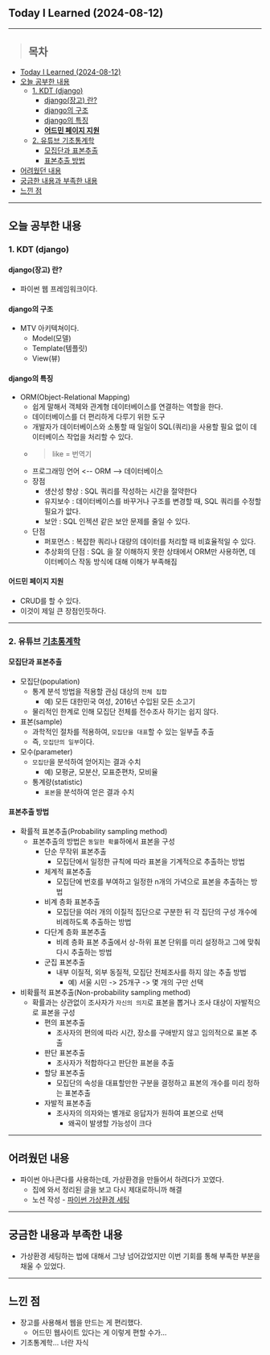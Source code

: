 ## Today I Learned (2024-08-12)
---
> ## 목차
- [Today I Learned (2024-08-12)](#today-i-learned-2024-08-12)
- [오늘 공부한 내용](#오늘-공부한-내용)
  - [1. KDT (django)](#1-kdt-django)
    - [django(장고) 란?](#django장고-란)
    - [django의 구조](#django의-구조)
    - [django의 특징](#django의-특징)
    - [**어드민 페이지 지원**](#어드민-페이지-지원)
  - [2. 유튜브 기초통계학](#2-유튜브-기초통계학)
    - [모집단과 표본추출](#모집단과-표본추출)
    - [표본추출 방법](#표본추출-방법)
- [어려웠던 내용](#어려웠던-내용)
- [궁금한 내용과 부족한 내용](#궁금한-내용과-부족한-내용)
- [느낀 점](#느낀-점)
---

## 오늘 공부한 내용
### 1. KDT (django)
#### django(장고) 란?
- 파이썬 웹 프레임워크이다.
#### django의 구조
- MTV 아키텍쳐이다.
  - Model(모델)
  - Template(템플릿)
  - View(뷰)
#### django의 특징
- ORM(Object-Relational Mapping)
  - 쉽게 말해서 객체와 관계형 데이터베이스를 연결하는 역할을 한다.
  - 데이터베이스를 더 편리하게 다루기 위한 도구
  - 개발자가 데이터베이스와 소통할 때 일일이 SQL(쿼리)을 사용할 필요 없이 데이터베이스 작업을 처리할 수 있다.
  - > like = 번역기
  - 프로그래밍 언어 <-- ORM --> 데이터베이스
  - 장점
    - 생산성 향상 : SQL 쿼리를 작성하는 시간을 절약한다
    - 유지보수 : 데이터베이스를 바꾸거나 구조를 변경할 때, SQL 쿼리를 수정할 필요가 앖다.
    - 보안 : SQL 인젝션 같은 보안 문제를 줄일 수 있다.
  - 단점
    - 퍼포먼스 : 복잡한 쿼리나 대량의 데이터를 처리할 때 비효율적일 수 있다.
    - 추상화의 단점 : SQL 을 잘 이해하지 못한 상태에서 ORM만 사용하면, 데이터베이스 작동 방식에 대해 이해가 부족해짐
#### **어드민 페이지 지원**
- CRUD를 할 수 있다.
- 이것이 제일 큰 장점인듯하다.

---
### 2. 유튜브 [기초통계학](https://www.youtube.com/watch?v=7p8hHPUNmMI&t=989s)
#### 모집단과 표본추출
- 모집단(population)
  - 통계 분석 방법을 적용할 관심 대상의 `전체 집합`
    - 예) 모든 대한민국 여성, 2016년 수입된 모든 소고기
  - 물리적인 한계로 인해 모집단 전체를 전수조사 하기는 쉽지 않다.
- 표본(sample)
  - 과학적인 절차를 적용하여, `모집단을 대표`할 수 있는 일부츨 추출
  - 즉, `모집단의 일부`이다.
- 모수(parameter)
  - `모집단`을 분석하여 얻어지는 결과 수치
    - 예) 모평균, 모분산, 모표준편차, 모비율
  - 통계량(statistic)
    - `표본`을 분석하여 얻은 결과 수치

#### 표본추출 방법
- 확률적 표본추출(Probability sampling method)
  - 표본추출의 방법은 `동일한 확률`하에서 표본을 구성
    - 단순 무작위 표본추출
      - 모집단에서 일정한 규칙에 따라 표본을 기계적으로 추출하는 방법
    - 체계적 표본추출
      - 모집단에 번호를 부여하고 일정한 n개의 가녁으로 표본을 추출하는 방법
    - 비계 층화 표본추출
      - 모집단을 여러 개의 이질적 집단으로 구분한 뒤 각 집단의 구성 개수에 비례하도록 추출하는 방법
    - 다단계 층화 표본추출
      - 비례 층화 표본 추출에서 상-하위 표본 단위를 미리 설정하고 그에 맞춰 다시 추출하는 방법
    - 군집 표본추출
      - 내부 이질적, 외부 동질적, 모집단 전체조사를 하지 않는 추출 방법
        - 예) 서울 시민 -> 25개구 -> 몇 개의 구만 선택
- 비확률적 표본추출(Non-probability sampling method)
  - 확률과는 상관없이 조사자가 `자신의 의지`로 표본을 뽑거나 조사 대상이 자발적으로 표본을 구성
    - 편의 표본추출
      - 조사자의 편의에 따라 시간, 장소를 구애받지 않고 임의적으로 표본 추출
    - 판단 표본추출
      - 조사자가 적합하다고 판단한 표본을 추출
    - 할당 표본추출
      - 모집단의 속성을 대표할만한 구분을 결정하고 표본의 개수를 미리 정하는 표본추출
    - 자발적 표본추출
      - 조사자의 의자와는 별개로 응답자가 원하여 표본으로 선택
        - 왜곡이 발생할 가능성이 크다
---
## 어려웠던 내용
- 파이썬 아나콘다를 사용하는데, 가상환경을 만들어서 하려다가 꼬였다.
  - 집에 와서 정리된 글을 보고 다시 제대로하니까 해결
  - 노션 작성 - [파이썬 가상환경 세팅](https://mammoth-hat-764.notion.site/9fc7653e35184d5281e8ea66af6b07f5?pvs=4)
---
## 궁금한 내용과 부족한 내용
- 가상환경 세팅하는 법에 대해서 그냥 넘어갔었지만 이번 기회를 통해 부족한 부분을 채울 수 있었다.
---
## 느낀 점
- 장고를 사용해서 웹을 만드는 게 편리했다.
  - 어드민 웹사이트 있다는 게 이렇게 편할 수가...
- 기초통계학... 너란 자식

<!-- <img src="이미지 주소" width="100%" height="100%"/> -->
